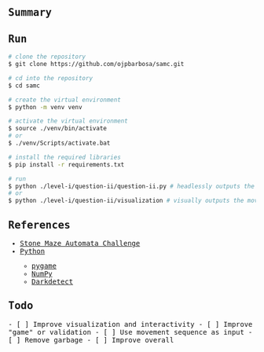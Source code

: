 <samp>
  <h2>Summary</h2>
  <p>

  </p>
  <h2>Run</h2>

  ```bash
  # clone the repository
  $ git clone https://github.com/ojpbarbosa/samc.git

  # cd into the repository
  $ cd samc

  # create the virtual environment
  $ python -m venv venv

  # activate the virtual environment
  $ source ./venv/bin/activate
  # or
  $ ./venv/Scripts/activate.bat

  # install the required libraries
  $ pip install -r requirements.txt

  # run
  $ python ./level-i/question-ii/question-ii.py # headlessly outputs the movement sequence
  # or
  $ python ./level-i/question-ii/visualization # visually outputs the movement sequence
  ```

  <h2>References</h2>
  <ul>
    <li><a href="https://sigmageek.com/challenge/stone-automata-maze-challenge">Stone Maze Automata Challenge</a></li>
    <li><a href="https://www.python.org/">Python</a></li>
    <ul>
      <li><a href="https://www.pygame.org/">pygame</a></li>
      <li><a href="https://numpy.org/">NumPy</a></li>
      <li><a href="https://pypi.org/project/darkdetect/">Darkdetect</a></li>
    </ul>
  </ul>

  <h2>Todo</h2>
  - [ ] Improve visualization and interactivity
  - [ ] Improve "game" or validation
  - [ ] Use movement sequence as input
  - [ ] Remove garbage
  - [ ] Improve overall
</samp>
